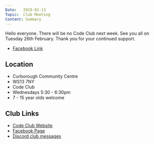 ```yaml
---
Date:   2019-02-13
Topic:  Club Meeting
Content: Summary
---
```

Hello everyone.
There will be no Code Club next week. See you all on Tuesday 26th February. Thank you for your continued support.

* [Facebook Link](https://www.facebook.com/1481985248595237/posts/1912829772177447/)

## Location

* Curborough Community Centre
* WS13 7NY
* Code Club
* Wednesdays 5:30 - 6:30pm
* 7 - 15 year olds welcome

## Club Links

* [Code Club Website](https://lichfield-code-club.github.io/)
* [Facebook Page](https://www.facebook.com/LichfieldCoders)
* [Discord club messages](https://discord.gg/szz6xGK)
